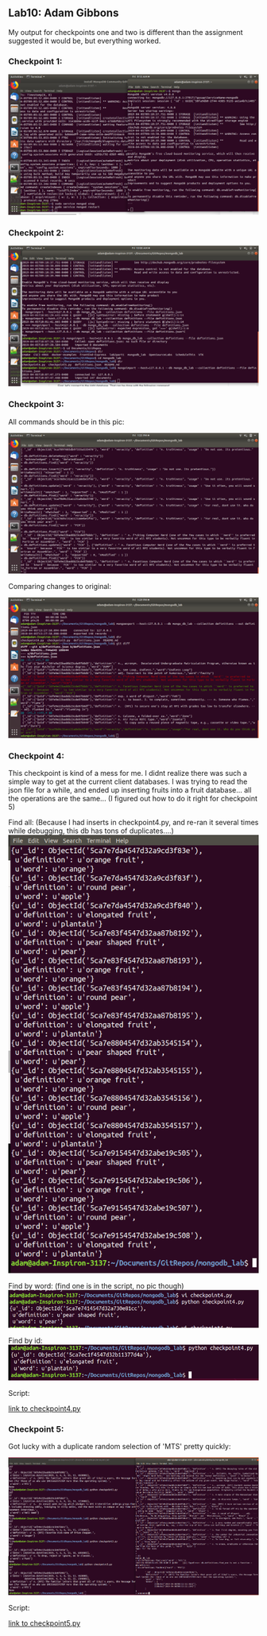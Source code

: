## Lab10: Adam Gibbons

My output for checkpoints one and two is different than the assignment suggested it would be, but everything worked.

### Checkpoint 1:

![pic](cp1_1.png)

### Checkpoint 2:

![pic](cp2_1.png)

### Checkpoint 3:

All commands should be in this pic:

![pic](cp3_1.png)

Comparing changes to original:

![pic](cp3_2.png)

### Checkpoint 4:

This checkpoint is kind of a mess for me. I didnt realize there was such a simple way to get at the current client databases. I was trying to read the json file for a while, and ended up inserting fruits into a fruit database... all the operations are the same... (I figured out how to do it right for checkpoint 5)

Find all:
(Because I had inserts in checkpoint4.py, and re-ran it several times while debugging, this db has tons of duplicates....)
![pic](cp4_find_all.png)

Find by word: (find one is in the script, no pic though)
![pic](cp4_fetch_specific.png)

Find by id:
![pic](cp4_fetch_by_id.png)

Script:

[link to checkpoint4.py](https://github.com/gibboa/OpenSourceLabs/blob/master/lab10/checkpoint4.py)

### Checkpoint 5:

Got lucky with a duplicate random selection of 'MTS' pretty quickly:

![pic](cp5_1.png)

Script:

[link to checkpoint5.py](https://github.com/gibboa/OpenSourceLabs/blob/master/lab10/checkpoint5.py)
